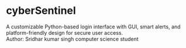 # cyberSentinel
A customizable Python-based login interface with GUI, smart alerts, and platform-friendly design for secure user access.
<br>
Author: Sridhar kumar singh
computer science student